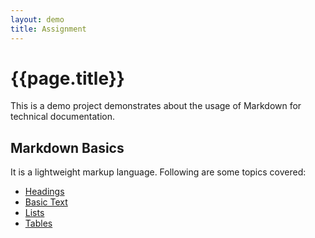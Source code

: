 ```yaml
---
layout: demo
title: Assignment
---
```


# {{page.title}}

This is a demo project demonstrates about the usage of Markdown for technical documentation.

## Markdown Basics
It is a lightweight markup language. Following are some topics covered:

-  [Headings](topics/Headings.md)
-  [Basic Text](topics/BasicText.md)
-  [Lists](topics/Lists.md)
-  [Tables](topics/Tables.md)
